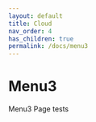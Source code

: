 ```yaml
---
layout: default
title: Cloud
nav_order: 4
has_children: true
permalink: /docs/menu3
---
```


# Menu3

Menu3 Page tests
